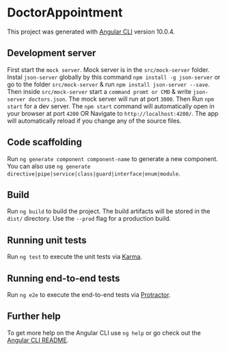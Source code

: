 # DoctorAppointment

This project was generated with [Angular CLI](https://github.com/angular/angular-cli) version 10.0.4.

## Development server

First start the `mock server`. Mock server is in the  `src/mock-server` folder.
Instal `json-server` globally by this command `npm install -g json-server` or go to the folder `src/mock-server` &
run `npm install json-server --save`. Then inside `src/mock-server` start a `command promt or CMD` &
write `json-server doctors.json`. The mock server will run at port `3000`.
Then Run `npm start` for a dev server. The `npm start` command will automatically open in your browser at 
port `4200` OR Navigate to `http://localhost:4200/`. The app will automatically reload if you change any of the source files.

## Code scaffolding

Run `ng generate component component-name` to generate a new component. You can also use `ng generate directive|pipe|service|class|guard|interface|enum|module`.

## Build

Run `ng build` to build the project. The build artifacts will be stored in the `dist/` directory. Use the `--prod` flag for a production build.

## Running unit tests

Run `ng test` to execute the unit tests via [Karma](https://karma-runner.github.io).

## Running end-to-end tests

Run `ng e2e` to execute the end-to-end tests via [Protractor](http://www.protractortest.org/).

## Further help

To get more help on the Angular CLI use `ng help` or go check out the [Angular CLI README](https://github.com/angular/angular-cli/blob/master/README.md).
